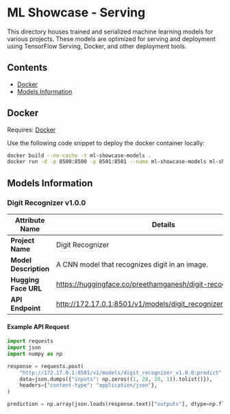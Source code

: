 # ML Showcase - Serving

This directory houses trained and serialized machine learning models for various projects. These models are optimized for serving and deployment using TensorFlow Serving, Docker, and other deployment tools.

## Contents

- [Docker](https://github.com/preetham-ganesh/ml-showcase/serving#docker)
- [Models Information](https://github.com/preetham-ganesh/ml-showcase/serving#models-information)

## Docker

Requires: [Docker](https://www.docker.com)

Use the following code snippet to deploy the docker container locally:

```bash
docker build --no-cache -t ml-showcase-models .
docker run -d -p 8500:8500 -p 8501:8501 --name ml-showcase-models ml-showcase-models
```

## Models Information

### Digit Recognizer v1.0.0

| Attribute Name        | Details                                                          |
| --------------------- | ---------------------------------------------------------------- |
| **Project Name**      | Digit Recognizer                                                 |
| **Model Description** | A CNN model that recognizes digit in an image.                   |
| **Hugging Face URL**  | https://huggingface.co/preethamganesh/digit-recognizer-v1.0.0    |
| **API Endpoint**      | http://172.17.0.1:8501/v1/models/digit_recognizer_v1.0.0:predict |

#### Example API Request

```python
import requests
import json
import numpy as np

response = requests.post(
    "http://172.17.0.1:8501/v1/models/digit_recognizer_v1.0.0:predict",
    data=json.dumps({"inputs": np.zeros((1, 28, 28, 1)).tolist()}),
    headers={"content-type": "application/json"},
)

prediction = np.array(json.loads(response.text)["outputs"], dtype=np.float32)
```

